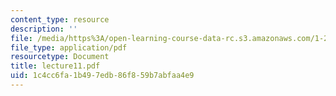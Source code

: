 ```yaml
---
content_type: resource
description: ''
file: /media/https%3A/open-learning-course-data-rc.s3.amazonaws.com/1-225j-transportation-flow-systems-fall-2002/1c4cc6fa1b497edb86f859b7abfaa4e9_lecture11.pdf
file_type: application/pdf
resourcetype: Document
title: lecture11.pdf
uid: 1c4cc6fa-1b49-7edb-86f8-59b7abfaa4e9
---
```

